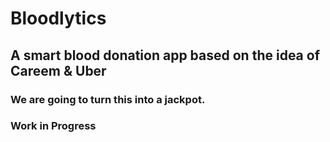# Bloodlytics
## A smart blood donation app based on the idea of Careem & Uber

### We are going to turn this into a jackpot.

### Work in Progress
<!-- https://www.youtube.com/watch?v=xo_ZRD_IAp0 -->
